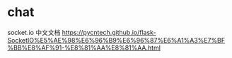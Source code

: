 # chat

socket.io 
中文文档 
https://pycntech.github.io/flask-SocketIO%E5%AE%98%E6%96%B9%E6%96%87%E6%A1%A3%E7%BF%BB%E8%AF%91-%E8%81%AA%E8%81%AA.html


